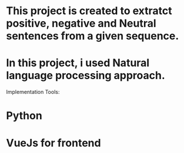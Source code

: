 

#  This project is created to extratct positive, negative and Neutral sentences from a given sequence.
#  In this project, i used Natural language processing approach.

Implementation Tools:
# Python 
# VueJs for frontend
